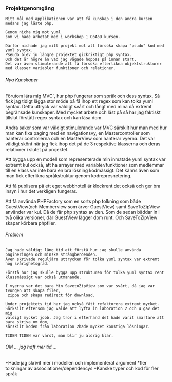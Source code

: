### Projektgenomgång

```
Mitt mål med applikationen var att få kunskap i den andra kursen medans jag läste php.

Genom nicha mig mot yuml
som vi hade arbetat med i workshop 1 OoAoD kursen.

Därför nichade jag mitt projekt mot att försöka skapa "psudo" kod med yuml syntax.
Pseudo blev ju längre projektet gickriktigt php syntax.
Och det är högre än vad jag vågade hoppas på innan start.
Det var även stimulerande att få försöka efterlikna objektstrukturer
med klasser variabler funktioner och relationer.
```

###### Nya Kunskaper
Förutom lära mig MVC´, hur php fungerar som språk och dess syntax.
Så fick jag tidigt lägga stor möde på få ihop ett regex som kan tolka yuml syntax. Detta uttryck var väldigt
svårt och långt med mina då extremt begränsade kunskaper. Med mycket arbete och läst på så har jag faktiskt tillslut förstått
regex syntax och kan läsa dom.

Andra saker som var väldigt stimulerande var MVC särskilt hur man med hur man kan fixa
paging med en navigationsvy, en Mastercontroller som hanterar controllerna och en MasterView som hanterar vyerna.
Det var väldigt skönt när jag fick ihop det på de 3 respektive klasserna och deras relationer i slutet på projektet.

Att bygga upp en modell som representerade min inmatade yuml syntax var extremt kul också, att ha arrayer med variabler/funktioner
som medlemmar till en klass var inte bara en bra lösning kodmässigt. Det känns även som man fick efterlikna språkstruktur genom kodrepresnetering.

Att få publisera på ett eget webbhotell är klockrent det också och ger bra insyn i hur det verkligen fungerar.

Att få använda PHPFactory som en sorts php tolkning som både GuestView(och Memberview som ärver GuestView) samt SaveToZipView
använder var kul. Då de får php syntax av den. Som de sedan bäddar in i två olika versioner, där GuestView lägger dom runt. Och
SaveToZipView skapar körbara phpfiler.

###### Problem
```
Jag hade väldigt lång tid att förstå hur jag skulle använda pagineringen och minska strängberoenden.
Även skrivade reguljära uttrycken för tolka yuml syntax var extremt hög svårighetsgrad.

Förstå hur jag skulle bygga upp strukturen för tolka yuml syntax rent klassmässigt var också utmanande.

I vyerna var det bara Min SavetoZipView som var svårt, då jag var tvungen att skapa filer,
 zippa och skapa redirect för download.

Under projektets tid har jag också fått refaktorera extremt mycket.
Särksilt eftersom jag valde att lyfta in laboration 2 och 4 gav det mig
väldigt mycket jobb. Jag tror i efterhand det hade varit smartare att bara skriva om dom,
särskilt koden från laboration 2hade mycket konstiga lösningar.

TIDEN TIDEN var värst, man blir ju aldrig klar.
```

###### OM ... jag haft mer tid....
*Hade jag skrivit mer i modellen och implementerat argument
*fler tolkningar av associationer/dependencys
*Kanske typer och kod för fler språk 